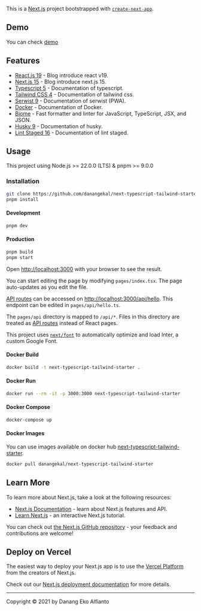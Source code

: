 This is a [Next.js](https://nextjs.org/) project bootstrapped with [`create-next-app`](https://github.com/vercel/next.js/tree/canary/packages/create-next-app).

## Demo

You can check [demo](https://next-typescript-tailwind-starter.vercel.app/)

## Features

- [React.js 19](https://react.dev/blog/2024/12/05/react-19) - Blog introduce react v19.
- [Next.js 15](https://nextjs.org/blog/next-15) - Blog introduce next.js 15.
- [Typescript 5](https://www.typescriptlang.org/) - Documentation of typescript.
- [Tailwind CSS 4](https://tailwindcss.com/docs/) - Documentation of tailwind css.
- [Serwist 9](https://serwist.pages.dev/) - Documentation of serwist (PWA).
- [Docker](https://docs.docker.com/) - Documentation of Docker.
- [Biome](https://biomejs.dev/) - Fast formatter and linter for JavaScript, TypeScript, JSX, and JSON.
- [Husky 9](https://typicode.github.io/husky/#/) - Documentation of husky.
- [Lint Staged 16](https://github.com/okonet/lint-staged) - Documentation of lint staged.

## Usage

This project using Node.js >= 22.0.0 (LTS) & pnpm >= 9.0.0

### Installation

```bash
git clone https://github.com/danangekal/next-typescript-tailwind-starter.git
pnpm install
```

#### Development

```bash
pnpm dev
```

#### Production

```bash
pnpm build
pnpm start
```

Open [http://localhost:3000](http://localhost:3000) with your browser to see the result.

You can start editing the page by modifying `pages/index.tsx`. The page auto-updates as you edit the file.

[API routes](https://nextjs.org/docs/api-routes/introduction) can be accessed on [http://localhost:3000/api/hello](http://localhost:3000/api/hello). This endpoint can be edited in `pages/api/hello.ts`.

The `pages/api` directory is mapped to `/api/*`. Files in this directory are treated as [API routes](https://nextjs.org/docs/api-routes/introduction) instead of React pages.

This project uses [`next/font`](https://nextjs.org/docs/basic-features/font-optimization) to automatically optimize and load Inter, a custom Google Font.

#### Docker Build

```bash
docker build -t next-typescript-tailwind-starter .
```

#### Docker Run

```bash
docker run --rm -it -p 3000:3000 next-typescript-tailwind-starter
```

#### Docker Compose

```bash
docker-compose up
```

#### Docker Images

You can use images available on docker hub [next-typescript-tailwind-starter](https://hub.docker.com/r/danangekal/next-typescript-tailwind-starter).

```bash
docker pull danangekal/next-typescript-tailwind-starter
```

## Learn More

To learn more about Next.js, take a look at the following resources:

- [Next.js Documentation](https://nextjs.org/docs) - learn about Next.js features and API.
- [Learn Next.js](https://nextjs.org/learn) - an interactive Next.js tutorial.

You can check out [the Next.js GitHub repository](https://github.com/vercel/next.js/) - your feedback and contributions are welcome!

## Deploy on Vercel

The easiest way to deploy your Next.js app is to use the [Vercel Platform](https://vercel.com/new?utm_medium=default-template&filter=next.js&utm_source=create-next-app&utm_campaign=create-next-app-readme) from the creators of Next.js.

Check out our [Next.js deployment documentation](https://nextjs.org/docs/deployment) for more details.

---

Copyright © 2021 by Danang Eko Alfianto
